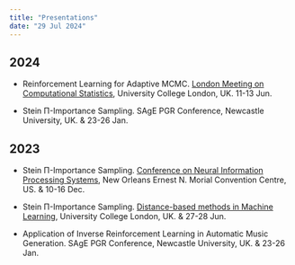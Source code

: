 ```yaml
---
title: "Presentations"
date: "29 Jul 2024"
---
```



## 2024

- Reinforcement Learning for Adaptive MCMC. [London Meeting on Computational Statistics](https://www.ucl.ac.uk/mathematical-statistical-sciences/events/2024/jun/london-meeting-computational-statistics), University College London, UK. 11-13 Jun.

- Stein Π-Importance Sampling. SAgE PGR Conference, Newcastle University, UK. &  23-26 Jan.

## 2023

- Stein Π-Importance Sampling. [Conference on Neural Information Processing Systems](https://neurips.cc/virtual/2023/poster/70047), New Orleans Ernest N. Morial Convention Centre, US. & 10-16 Dec.

- Stein Π-Importance Sampling. [Distance-based methods in Machine Learning](https://dbmml.github.io/), University College London, UK. &  27-28 Jun.

- Application of Inverse Reinforcement Learning in Automatic Music Generation. SAgE PGR Conference, Newcastle University, UK. &  23-26 Jan.
